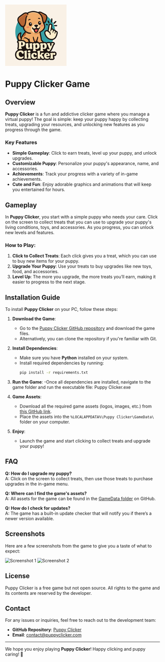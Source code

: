 <img src="https://github.com/HarleyTG-O/Puppy-Clicker/blob/main/Harley's%20Studio/Puppy%20Clicker/GameData/logo.png?raw=true" alt="Puppy Clicker Logo" width="200"/>

# Puppy Clicker Game

## Overview

**Puppy Clicker** is a fun and addictive clicker game where you manage a virtual puppy! The goal is simple: keep your puppy happy by collecting treats, upgrading your resources, and unlocking new features as you progress through the game.

### Key Features
- **Simple Gameplay**: Click to earn treats, level up your puppy, and unlock upgrades.
- **Customizable Puppy**: Personalize your puppy's appearance, name, and accessories.
- **Achievements**: Track your progress with a variety of in-game achievements.
- **Cute and Fun**: Enjoy adorable graphics and animations that will keep you entertained for hours.

## Gameplay

In **Puppy Clicker**, you start with a simple puppy who needs your care. Click on the screen to collect treats that you can use to upgrade your puppy's living conditions, toys, and accessories. As you progress, you can unlock new levels and features.

### How to Play:
1. **Click to Collect Treats**: Each click gives you a treat, which you can use to buy new items for your puppy.
2. **Upgrade Your Puppy**: Use your treats to buy upgrades like new toys, food, and accessories.
3. **Level Up**: The more you upgrade, the more treats you’ll earn, making it easier to progress to the next stage.

## Installation Guide

To install **Puppy Clicker** on your PC, follow these steps:

1. **Download the Game**:
   - Go to the [Puppy Clicker GitHub repository](https://github.com/HarleyTG-O/Puppy-Clicker) and download the game files.
   - Alternatively, you can clone the repository if you're familiar with Git.

2. **Install Dependencies**:
   - Make sure you have **Python** installed on your system.
   - Install required dependencies by running:
     ```bash
     pip install -r requirements.txt
     ```

2. **Run the Game**:
   -Once all dependencies are installed, navigate to the game folder and run the executable file:
      Puppy Clicker.exe

4. **Game Assets**:
   - Download all the required game assets (logos, images, etc.) from [this GitHub link](https://github.com/HarleyTG-O/Puppy-Clicker/tree/main/Harley's%20Studio/Puppy%20Clicker/GameData).
   - Place the assets into the `%LOCALAPPDATA%\Puppy Clicker\GameData\` folder on your computer.

5. **Enjoy**:
   - Launch the game and start clicking to collect treats and upgrade your puppy!

## FAQ

**Q: How do I upgrade my puppy?**  
A: Click on the screen to collect treats, then use those treats to purchase upgrades in the in-game menu.

**Q: Where can I find the game's assets?**  
A: All assets for the game can be found in the [GameData folder](https://github.com/HarleyTG-O/Puppy-Clicker/tree/main/Harley's%20Studio/Puppy%20Clicker/GameData) on GitHub.

**Q: How do I check for updates?**  
A: The game has a built-in update checker that will notify you if there’s a newer version available.

## Screenshots

Here are a few screenshots from the game to give you a taste of what to expect:

![Screenshot 1](https://example.com/screenshot1.png)
![Screenshot 2](https://example.com/screenshot2.png)

## License
   Puppy Clicker is a free game but not open source. All rights to the game and its contents are reserved by the developer.

## Contact

For any issues or inquiries, feel free to reach out to the development team:

- **GitHub Repository**: [Puppy Clicker](https://github.com/HarleyTG-O/Puppy-Clicker)
- **Email**: contact@puppyclicker.com

---

We hope you enjoy playing **Puppy Clicker**! Happy clicking and puppy caring! 🐶
